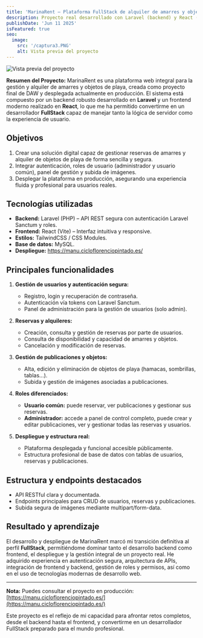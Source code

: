 ```yaml
---
title: 'MarinaRent – Plataforma FullStack de alquiler de amarres y objetos de playa'
description: Proyecto real desarrollado con Laravel (backend) y React (frontend), desplegado y funcional. Incluye autenticación, roles, reservas, gestión de usuarios y panel administrativo. Mi transición a FullStack tras su finalización.
publishDate: 'Jun 11 2025'
isFeatured: true
seo:
  image:
    src: '/captura3.PNG'
    alt: Vista previa del proyecto
---
```


![Vista previa del proyecto](/captura3.PNG)

**Resumen del Proyecto:**
MarinaRent es una plataforma web integral para la gestión y alquiler de amarres y objetos de playa, creada como proyecto final de DAW y desplegada actualmente en producción. El sistema está compuesto por un backend robusto desarrollado en **Laravel** y un frontend moderno realizado en **React**, lo que me ha permitido convertirme en un desarrollador **FullStack** capaz de manejar tanto la lógica de servidor como la experiencia de usuario.

## Objetivos

1. Crear una solución digital capaz de gestionar reservas de amarres y alquiler de objetos de playa de forma sencilla y segura.
2. Integrar autenticación, roles de usuario (administrador y usuario común), panel de gestión y subida de imágenes.
3. Desplegar la plataforma en producción, asegurando una experiencia fluida y profesional para usuarios reales.

## Tecnologías utilizadas

- **Backend:** Laravel (PHP) – API REST segura con autenticación Laravel Sanctum y roles.
- **Frontend:** React (Vite) – Interfaz intuitiva y responsive.
- **Estilos:** TailwindCSS / CSS Modules.
- **Base de datos:** MySQL.
- **Despliegue:** https://manu.cicloflorenciopintado.es/

## Principales funcionalidades

1. **Gestión de usuarios y autenticación segura:**
   - Registro, login y recuperación de contraseña.
   - Autenticación vía tokens con Laravel Sanctum.
   - Panel de administración para la gestión de usuarios (solo admin).

2. **Reservas y alquileres:**
   - Creación, consulta y gestión de reservas por parte de usuarios.
   - Consulta de disponibilidad y capacidad de amarres y objetos.
   - Cancelación y modificación de reservas.

3. **Gestión de publicaciones y objetos:**
   - Alta, edición y eliminación de objetos de playa (hamacas, sombrillas, tablas...).
   - Subida y gestión de imágenes asociadas a publicaciones.

4. **Roles diferenciados:**
   - **Usuario común:** puede reservar, ver publicaciones y gestionar sus reservas.
   - **Administrador:** accede a panel de control completo, puede crear y editar publicaciones, ver y gestionar todas las reservas y usuarios.

5. **Despliegue y estructura real:**
   - Plataforma desplegada y funcional accesible públicamente.
   - Estructura profesional de base de datos con tablas de usuarios, reservas y publicaciones.

## Estructura y endpoints destacados

- API RESTful clara y documentada.
- Endpoints principales para CRUD de usuarios, reservas y publicaciones.
- Subida segura de imágenes mediante multipart/form-data.

## Resultado y aprendizaje

El desarrollo y despliegue de MarinaRent marcó mi transición definitiva al perfil **FullStack**, permitiéndome dominar tanto el desarrollo backend como frontend, el despliegue y la gestión integral de un proyecto real. He adquirido experiencia en autenticación segura, arquitectura de APIs, integración de frontend y backend, gestión de roles y permisos, así como en el uso de tecnologías modernas de desarrollo web.

---

**Nota:** Puedes consultar el proyecto en producción:  
[https://manu.cicloflorenciopintado.es/](https://manu.cicloflorenciopintado.es/)

Este proyecto es el reflejo de mi capacidad para afrontar retos completos, desde el backend hasta el frontend, y convertirme en un desarrollador FullStack preparado para el mundo profesional.